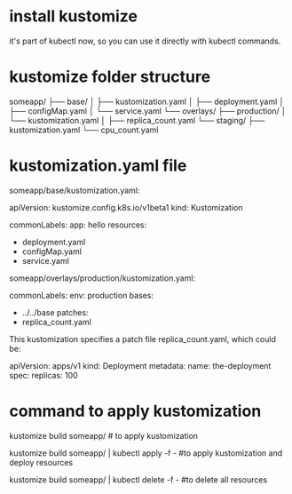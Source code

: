 # install kustomize
it's part of kubectl now, so you can use it directly with kubectl commands.

# kustomize folder structure
   someapp/
   ├── base/
   │   ├── kustomization.yaml
   │   ├── deployment.yaml
   │   ├── configMap.yaml
   │   └── service.yaml
   └── overlays/
      ├── production/
      │   └── kustomization.yaml
      │   ├── replica_count.yaml
      └── staging/
          ├── kustomization.yaml
          └── cpu_count.yaml

# kustomization.yaml file
someapp/base/kustomization.yaml:

apiVersion: kustomize.config.k8s.io/v1beta1
kind: Kustomization

commonLabels:
    app: hello
resources:
- deployment.yaml
- configMap.yaml
- service.yaml

someapp/overlays/production/kustomization.yaml:

commonLabels:
  env: production
bases:
- ../../base
patches:
- replica_count.yaml

This kustomization specifies a patch file replica_count.yaml, which could be:

apiVersion: apps/v1
kind: Deployment
metadata:
    name: the-deployment
spec:
    replicas: 100

# command to apply kustomization
kustomize build someapp/ # to apply kustomization

kustomize build someapp/ | kubectl apply -f - #to apply kustomization and deploy resources

kustomize build someapp/ | kubectl delete -f - #to delete all resources




